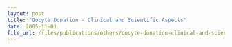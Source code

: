 ```yaml
---
layout: post
title: "Oocyte Donation - Clinical and Scientific Aspects"
date: 2005-11-01
file_url: /files/publications/others/oocyte-donation-clinical-and-scientific-aspects.pdf
---
```

